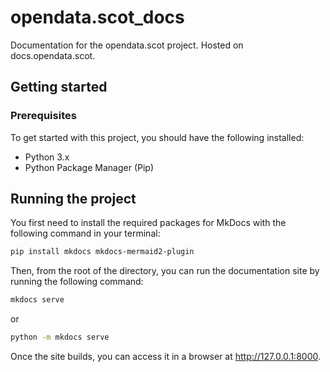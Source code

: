 # opendata.scot_docs

Documentation for the opendata.scot project. Hosted on docs.opendata.scot.

## Getting started

### Prerequisites

To get started with this project, you should have the following installed:

- Python 3.x
- Python Package Manager (Pip)

## Running the project

You first need to install the required packages for MkDocs with the following command in your terminal:

```sh
pip install mkdocs mkdocs-mermaid2-plugin
```

Then, from the root of the directory, you can run the documentation site by running the following command:

```sh
mkdocs serve
```

or

```sh
python -m mkdocs serve
```

Once the site builds, you can access it in a browser at <http://127.0.0.1:8000>.
